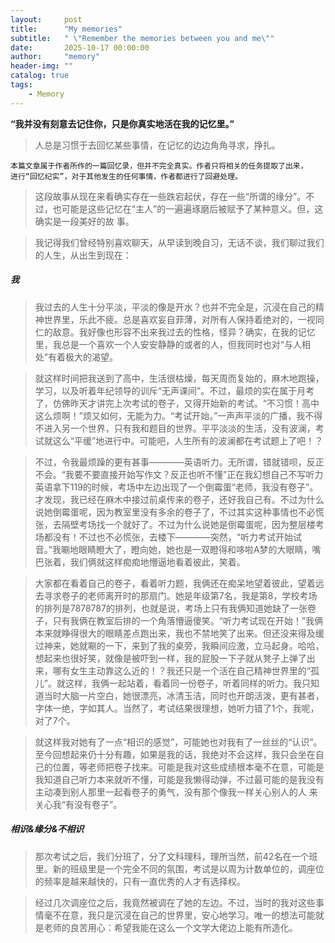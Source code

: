 ```yaml
---
layout:     post
title:      "My memories"
subtitle:   " \"Remember the memories between you and me\""
date:       2025-10-17 00:00:00
author:     "memory"
header-img: ""
catalog: true
tags:
    - Memory
---
```


**“我并没有刻意去记住你，只是你真实地活在我的记忆里。”**   
>人总是习惯于去回忆某些事情，在记忆的边边角角寻求，挣扎。 

```
本篇文章属于作者所作的一篇回忆录，但并不完全真实。作者只将相关的任务提取了出来，
进行“回忆纪实”，对于其他发生的任何事情，作者都进行了回避处理。
```

>这段故事从现在来看确实存在一些跌宕起伏，存在一些“所谓的缘分”。不过，也可能是这些记忆在“主人”的一遍遍琢磨后被赋予了某种意义。但，这确实是一段美好的故 事。

>我记得我们曾经特别喜欢聊天，从早读到晚自习，无话不谈，我们聊过我们的人生，从出生到现在：

##### 我
>我过去的人生十分平淡，平淡的像是开水？也并不完全是，沉浸在自己的精神世界里，乐此不疲。总是喜欢妄自菲薄，对所有人保持着绝对的，一视同仁的敌意。我好像也形容不出来我过去的性格，怪异？确实，在我的记忆里，我总是一个喜欢一个人安安静静的或者的人，但我同时也对“与人相处”有着极大的渴望。

>就这样时间把我送到了高中，生活很枯燥，每天周而复始的，麻木地跑操，学习，以及听着年纪领导的训斥“无声课间”。不过，最烦的实在属于月考了，仿佛昨天才讲完上次考试的卷子，又得开始新的考试。“不习惯！高中这么烦啊！”烦又如何，无能为力。“考试开始。”一声声平淡的广播，我不得不进入另一个世界，只有我和题目的世界。平平淡淡的生活，没有波澜，考试就这么“平缓”地进行中。可能吧，人生所有的波澜都在考试题上了吧！？

>不过，令我最烦躁的更有甚事————英语听力。无所谓，错就错呗，反正不会。“我要不要直接开始写作文？反正也听不懂”正在我幻想自己不写听力英语拿下119的时候，考场中左边出现了一个倒霉蛋“老师，我没有卷子”。才发现，我已经在麻木中接过前桌传来的卷子，还好我自己有。不过为什么说她倒霉蛋呢，因为教室里没有多余的卷子了，不过其实这种事情也不必慌张，去隔壁考场找一个就好了。不过为什么说她是倒霉蛋呢，因为整层楼考场都没有！不过也不必慌张，去楼下————突然，“听力考试开始试音。”我唰地眼睛瞪大了，瞪向她，她也是一双瞪得和哆啦A梦的大眼睛，嘴巴张着，我们俩就这样痴痴地懵逼地看着彼此，笑着。

>大家都在看着自己的卷子，看着听力题，我俩还在痴呆地望着彼此，望着远去寻求卷子的老师离开时的那扇门。她是年级第7名，我是第8，学校考场的排列是7878787的排列，也就是说，考场上只有我俩知道她缺了一张卷子，只有我俩在教室后排的一个角落懵逼傻笑。“听力考试现在开始！”我俩本来就睁得很大的眼睛差点跑出来，我也不禁地笑了出来。但还没来得及缓过神来，她就唰的一下，来到了我的桌旁，我瞬间应激，立马起身。哈哈，想起来也很好笑，就像是被吓到一样，我的屁股一下子就从凳子上弹了出来，哪有女生主动靠这么近的！？我还只是一个活在自己精神世界里的“孤儿”。就这样，我俩一起站着，看着同一份卷子，听着同样的听力。我只知道当时大脑一片空白，她很漂亮，冰清玉洁，同时也开朗活泼，更有甚者，字体一绝，字如其人。当然了，考试结果很理想，她听力错了1个，我呢，对了7个。

>就这样我对她有了一点“相识的感觉”，可能她也对我有了一丝丝的“认识”。至今回想起来仍十分有趣，如果是我的话，我绝对不会这样，我只会坐在自己的位置，等老师把卷子找来。可能是我对这些成绩根本毫不在意，可能是我知道自己听力本来就听不懂，可能是我懒得动弹，不过最可能的是我没有主动凑到别人那里一起看卷子的勇气，没有那个像我一样关心别人的人 来 关心我“有没有卷子”。

##### 相识&缘分&不相识
>那次考试之后，我们分班了，分了文科理科，理所当然，前42名在一个班里。新的班级里是一个完全不同的氛围，考试是以周为计数单位的，调座位的频率是越来越快的，只有一直优秀的人才有选择权。

>经过几次调座位之后，我竟然被调在了她的左边。不过，当时的我对这些事情毫不在意，我只是沉浸在自己的世界里，安心地学习。唯一的想法可能就是老师的良苦用心：希望我能在这么一个文学大佬边上能有所造化。